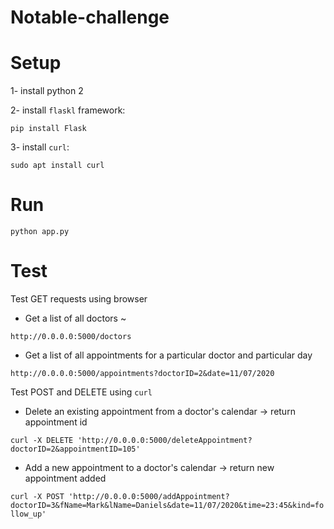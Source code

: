 # Notable-challenge
# Setup
1- install python 2

2- install `flaskl` framework:

`pip install Flask`

3- install `curl`:

`sudo apt install curl`

# Run
`python app.py`

# Test

Test GET requests using browser

- Get a list of all doctors ~ 

`http://0.0.0.0:5000/doctors`

- Get a list of all appointments for a particular doctor and particular day

`http://0.0.0.0:5000/appointments?doctorID=2&date=11/07/2020`

Test POST and DELETE using `curl`

- Delete an existing appointment from a doctor's calendar -> return appointment id

`curl -X DELETE 'http://0.0.0.0:5000/deleteAppointment?doctorID=2&appointmentID=105'`

- Add a new appointment to a doctor's calendar -> return new appointment added

`curl -X POST 'http://0.0.0.0:5000/addAppointment?doctorID=3&fName=Mark&lName=Daniels&date=11/07/2020&time=23:45&kind=follow_up'`
